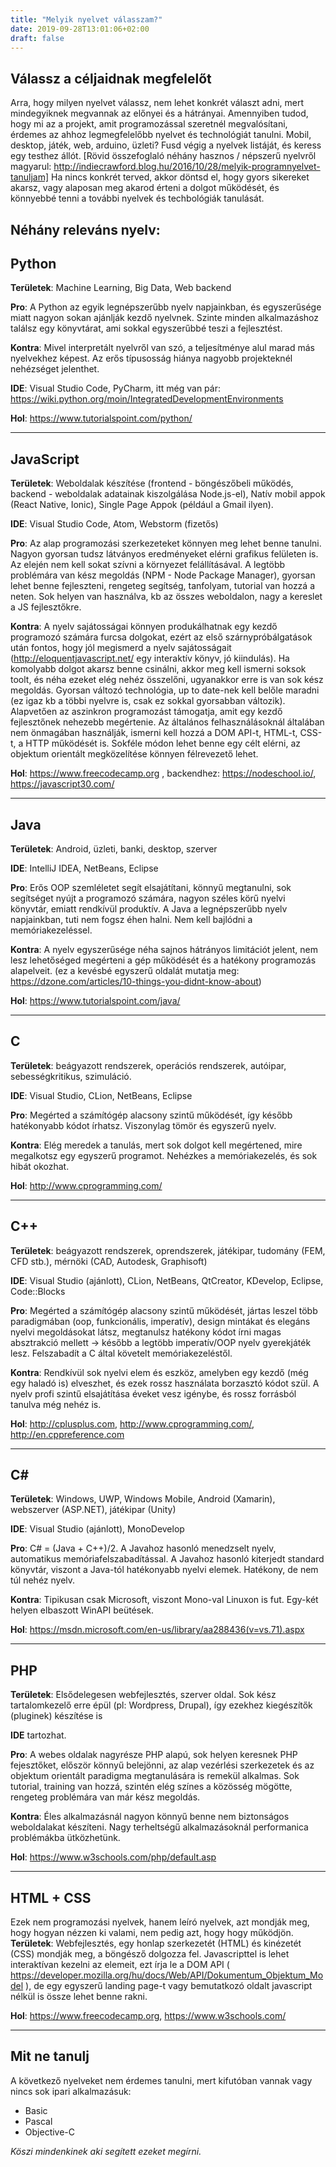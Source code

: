 ```yaml
---
title: "Melyik nyelvet válasszam?"
date: 2019-09-28T13:01:06+02:00
draft: false
---
```



Válassz a céljaidnak megfelelőt
---

Arra, hogy milyen nyelvet válassz, nem lehet konkrét választ adni, mert mindegyiknek megvannak az előnyei és a hátrányai. Amennyiben tudod, hogy mi az a projekt, amit programozással szeretnél megvalósítani, érdemes az ahhoz legmegfelelőbb nyelvet és technológiát tanulni. Mobil, desktop, játék, web, arduino, üzleti? Fusd végig a nyelvek listáját, és keress egy testhez állót. [Rövid összefoglaló néhány hasznos / népszerű nyelvről magyarul: http://indiecrawford.blog.hu/2016/10/28/melyik-programnyelvet-tanuljam]
Ha nincs konkrét terved, akkor döntsd el, hogy gyors sikereket akarsz, vagy alaposan meg akarod érteni a dolgot működését, és könnyebbé tenni a további nyelvek és techbológiák tanulását.

Néhány releváns nyelv:
---

Python
---
**Területek**: Machine Learning, Big Data, Web backend

**Pro**: A Python az egyik legnépszerűbb nyelv napjainkban, és egyszerűsége miatt nagyon sokan ajánlják kezdő nyelvnek. Szinte minden alkalmazáshoz találsz egy könyvtárat, ami sokkal egyszerűbbé teszi a fejlesztést.

**Kontra**: Mivel interpretált nyelvről van szó, a teljesítménye alul marad más nyelvekhez képest. Az erős típusosság hiánya nagyobb projekteknél nehézséget jelenthet.

**IDE**: Visual Studio Code, PyCharm, itt még van pár: https://wiki.python.org/moin/IntegratedDevelopmentEnvironments

**Hol**: https://www.tutorialspoint.com/python/

----
JavaScript
---
**Területek**: Weboldalak készítése (frontend - böngészőbeli működés, backend - weboldalak adatainak kiszolgálása Node.js-el), Natív mobil appok (React Native, Ionic), Single Page Appok (például a Gmail ilyen).

**IDE**: Visual Studio Code, Atom, Webstorm (fizetős)

**Pro**: Az alap programozási szerkezeteket könnyen meg lehet benne tanulni. Nagyon gyorsan tudsz látványos eredményeket elérni grafikus felületen is. Az elején nem kell sokat szívni a környezet felállításával. A legtöbb problémára van kész megoldás (NPM - Node Package Manager), gyorsan lehet benne fejleszteni, rengeteg segítség, tanfolyam, tutorial van hozzá a neten. Sok helyen van használva, kb az összes weboldalon, nagy a kereslet a JS fejlesztőkre. 

**Kontra**: A nyelv sajátosságai könnyen produkálhatnak egy kezdő programozó számára furcsa dolgokat, ezért az első szárnypróbálgatások után fontos, hogy jól megismerd a nyelv sajátosságait (http://eloquentjavascript.net/ egy interaktív könyv, jó kiindulás). Ha komolyabb dolgot akarsz benne csinálni, akkor meg kell ismerni soksok toolt, és néha ezeket elég nehéz összelőni, ugyanakkor erre is van sok kész megoldás. Gyorsan változó technológia, up to date-nek kell belőle maradni (ez igaz kb a többi nyelvre is, csak ez sokkal gyorsabban változik). Alapvetően az aszinkron programozást támogatja, amit egy kezdő fejlesztőnek nehezebb megértenie. Az általános felhasználásoknál általában nem önmagában használják, ismerni kell hozzá a DOM API-t, HTML-t, CSS-t, a HTTP működését is. Sokféle módon lehet benne egy célt elérni, az objektum orientált megközelítése könnyen félrevezető lehet.

**Hol**: https://www.freecodecamp.org , backendhez: https://nodeschool.io/, https://javascript30.com/


----
Java
---
**Területek**: Android, üzleti, banki, desktop, szerver

**IDE**: IntelliJ IDEA, NetBeans, Eclipse

**Pro**: Erős OOP szemléletet segít elsajátítani, könnyű megtanulni, sok segítséget nyújt a programozó számára, nagyon széles körű nyelvi könyvtár, emiatt rendkívül produktív. A Java a legnépszerűbb nyelv napjainkban, tuti nem fogsz éhen halni. Nem kell bajlódni a memóriakezeléssel.

**Kontra**: A nyelv egyszerűsége néha sajnos hátrányos limitációt jelent, nem lesz lehetőséged megérteni a gép működését és a hatékony programozás alapelveit.
(ez a kevésbé egyszerű oldalát mutatja meg: https://dzone.com/articles/10-things-you-didnt-know-about)

**Hol**: https://www.tutorialspoint.com/java/

----
C
---
**Területek**: beágyazott rendszerek, operációs rendszerek, autóipar, sebességkritikus, szimuláció.

**IDE**: Visual Studio, CLion, NetBeans, Eclipse

**Pro**: Megérted a számítógép alacsony szintű működését, így később hatékonyabb kódot írhatsz. Viszonylag tömör és egyszerű nyelv.

**Kontra**: Elég meredek a tanulás, mert sok dolgot kell megértened, mire megalkotsz egy egyszerű programot. Nehézkes a memóriakezelés, és sok hibát okozhat.

**Hol**: http://www.cprogramming.com/

----
C++
---
**Területek**: beágyazott rendszerek, oprendszerek, játékipar, tudomány (FEM, CFD stb.), mérnöki (CAD, Autodesk, Graphisoft)

**IDE**: Visual Studio (ajánlott), CLion, NetBeans, QtCreator, KDevelop, Eclipse, Code::Blocks

**Pro**: Megérted a számítógép alacsony szintű működését, jártas leszel több paradigmában (oop, funkcionális, imperatív), design mintákat és elegáns nyelvi megoldásokat látsz, megtanulsz hatékony kódot írni magas absztrakció mellett -> később a legtöbb imperatív/OOP nyelv gyerekjáték lesz. Felszabadít a C által követelt memóriakezeléstől.

**Kontra**: Rendkívül sok nyelvi elem és eszköz, amelyben egy kezdő (még egy haladó is) elveszhet, és ezek rossz használata borzasztó kódot szül. A nyelv profi szintű elsajátítása éveket vesz igénybe, és rossz forrásból tanulva még nehéz is.

**Hol**: http://cplusplus.com, http://www.cprogramming.com/, http://en.cppreference.com


----
C#
---
**Területek**: Windows, UWP, Windows Mobile, Android (Xamarin), webszerver (ASP.NET), játékipar (Unity)

**IDE**: Visual Studio (ajánlott), MonoDevelop

**Pro**: C# = (Java + C++)/2. A Javahoz hasonló menedzselt nyelv, automatikus memóriafelszabadítással. A Javahoz hasonló kiterjedt standard könyvtár, viszont a Java-tól hatékonyabb nyelvi elemek. Hatékony, de nem túl nehéz nyelv.

**Kontra**: Tipikusan csak Microsoft, viszont Mono-val Linuxon is fut. Egy-két helyen elbaszott WinAPI beütések.

**Hol**: https://msdn.microsoft.com/en-us/library/aa288436(v=vs.71).aspx 


----
PHP
---
**Területek**: Elsődelegesen webfejlesztés, szerver oldal. Sok kész tartalomkezelő erre épül (pl: Wordpress, Drupal), így ezekhez kiegészítők (pluginek) készítése is

**IDE** tartozhat.

**Pro**: A webes oldalak nagyrésze PHP alapú, sok helyen keresnek PHP fejesztőket, először könnyű belejönni, az alap vezérlési szerkezetek és az objektum orientált paradigma megtanulására is remekül alkalmas. Sok tutorial, training van hozzá, szintén elég színes a közösség mögötte, rengeteg problémára van már kész megoldás.

**Kontra**: Éles alkalmazásnál nagyon könnyű benne nem biztonságos weboldalakat készíteni. Nagy terheltségű alkalmazásoknál performanica problémákba ütközhetünk.

**Hol**: https://www.w3schools.com/php/default.asp


----
HTML + CSS
---
Ezek nem programozási nyelvek, hanem leíró nyelvek, azt mondják meg, hogy hogyan nézzen ki valami, nem pedig azt, hogy hogy működjön.
**Területek**: Webfejlesztés, egy honlap szerkezetét (HTML) és kinézetét (CSS) mondják meg, a böngésző dolgozza fel. Javascripttel is lehet interaktívan kezelni az elemeit, ezt írja le a DOM API ( https://developer.mozilla.org/hu/docs/Web/API/Dokumentum_Objektum_Model ), de egy egyszerű landing page-t vagy bemutatkozó oldalt javascript nélkül is össze lehet benne rakni.

**Hol**: https://www.freecodecamp.org, https://www.w3schools.com/


----
Mit ne tanulj
---
A következő nyelveket nem érdemes tanulni, mert kifutóban vannak vagy nincs sok ipari alkalmazásuk:

- Basic
- Pascal
- Objective-C



*Köszi mindenkinek aki segített ezeket megírni.*